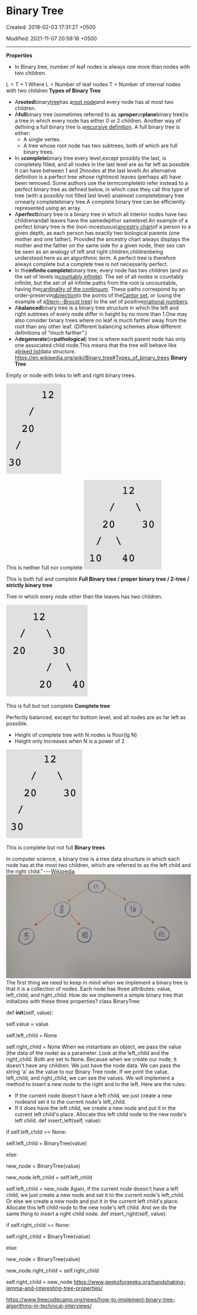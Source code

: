 # Binary Tree

Created: 2018-02-03 17:31:27 +0500

Modified: 2021-11-07 20:59:16 +0500

---

**Properties**
-   In Binary tree, number of leaf nodes is always one more than nodes with two children.

L = T + 1
Where L = Number of leaf nodes
T = Number of internal nodes with two children
**Types of Binary Tree**
-   A**rooted**binary[tree](https://en.wikipedia.org/wiki/Tree_data_structure)has a[root node](https://en.wikipedia.org/wiki/Root_node)and every node has at most two children.
-   A**full**binary tree (sometimes referred to as a**proper**or**plane**binary tree)is a tree in which every node has either 0 or 2 children. Another way of defining a full binary tree is a[recursive definition](https://en.wikipedia.org/wiki/Recursive_definition). A full binary tree is either:
    -   A single vertex.
    -   A tree whose root node has two subtrees, both of which are full binary trees.
-   In a**complete**binary tree every level,except possibly the last, is completely filled, and all nodes in the last level are as far left as possible. It can have between 1 and 2hnodes at the last levelh.An alternative definition is a perfect tree whose rightmost leaves (perhaps all) have been removed. Some authors use the termcompleteto refer instead to a perfect binary tree as defined below, in which case they call this type of tree (with a possibly not filled last level) analmost completebinary tree ornearly completebinary tree.A complete binary tree can be efficiently represented using an array.
-   A**perfect**binary tree is a binary tree in which all interior nodes have two childrenandall leaves have the samedepthor samelevel.An example of a perfect binary tree is the (non-incestuous)[ancestry chart](https://en.wikipedia.org/wiki/Ancestry_chart)of a person to a given depth, as each person has exactly two biological parents (one mother and one father). Provided the ancestry chart always displays the mother and the father on the same side for a given node, their sex can be seen as an analogy of left and right children,childrenbeing understood here as an algorithmic term. A perfect tree is therefore always complete but a complete tree is not necessarily perfect.
-   In the**infinite complete**binary tree, every node has two children (and so the set of levels is[countably infinite](https://en.wikipedia.org/wiki/Countably_infinite)). The set of all nodes is countably infinite, but the set of all infinite paths from the root is uncountable, having the[cardinality of the continuum](https://en.wikipedia.org/wiki/Cardinality_of_the_continuum). These paths correspond by an order-preserving[bijection](https://en.wikipedia.org/wiki/Bijection)to the points of the[Cantor set](https://en.wikipedia.org/wiki/Cantor_set), or (using the example of a[Stern--Brocot tree](https://en.wikipedia.org/wiki/Stern%E2%80%93Brocot_tree)) to the set of positive[irrational numbers](https://en.wikipedia.org/wiki/Irrational_number).
-   A**balanced**binary tree is a binary tree structure in which the left and right subtrees of every node differ in height by no more than 1.One may also consider binary trees where no leaf is much farther away from the root than any other leaf. (Different balancing schemes allow different definitions of "much farther".)
-   A**degenerate**(or**pathological**) tree is where each parent node has only one associated child node.This means that the tree will behave like a[linked list](https://en.wikipedia.org/wiki/Linked_list)data structure.
<https://en.wikipedia.org/wiki/Binary_tree#Types_of_binary_trees>
**Binary Tree**

Empty or node with links to left and right binary trees.

![](media/Binary-Tree-image1.png)

This is neither full nor complete
![2 0 10 12 3 0 4 0 ](media/Binary-Tree-image2.png)

This is both full and complete
**Full Binary tree / proper binary tree / 2-tree / strictly binary tree**

Tree in which every node other than the leaves has two children.

![20 12 20 30 40 ](media/Binary-Tree-image3.png)

This is full but not complete
**Complete tree**

Perfectly balanced, except for bottom level, and all nodes are as far left as possible.
-   Height of complete tree with N nodes is floor(lg N)
-   Height only increases when N is a power of 2

![12 20 30 30 ](media/Binary-Tree-image4.png)

This is complete but not full
**Binary trees**

In computer science, a binary tree is a tree data structure in which each node has at the most two children, which are referred to as the left child and the right child." --- [Wikipedia](https://en.wikipedia.org/wiki/Binary_tree)
![](media/Binary-Tree-image5.png)
The first thing we need to keep in mind when we implement a binary tree is that it is a collection of nodes. Each node has three attributes: value, left_child, and right_child.
How do we implement a simple binary tree that initializes with these three properties?
class BinaryTree:

def __init__(self, value):

self.value = value

self.left_child = None

self.right_child = None
When we instantiate an object, we pass the value (the data of the node) as a parameter. Look at the left_child and the right_child. Both are set to None.
Because when we create our node, it doesn't have any children. We just have the node data.
We can pass the string 'a' as the value to our Binary Tree node. If we print the value, left_child, and right_child, we can see the values.
We will implement a method to insert a new node to the right and to the left.
Here are the rules:
-   If the current node doesn't have a left child, we just create a new nodeand set it to the current node's left_child.
-   If it does have the left child, we create a new node and put it in the current left child's place. Allocate this left child node to the new node's left child.
def insert_left(self, value):

if self.left_child == None:

self.left_child = BinaryTree(value)

else:

new_node = BinaryTree(value)

new_node.left_child = self.left_child

self.left_child = new_node
Again, if the current node doesn't have a left child, we just create a new node and set it to the current node's left_child. Or else we create a new node and put it in the current left child's place. Allocate this left child node to the new node's left child.
And we do the same thing to insert a right child node.
def insert_right(self, value):

if self.right_child == None:

self.right_child = BinaryTree(value)

else:

new_node = BinaryTree(value)

new_node.right_child = self.right_child

self.right_child = new_node
<https://www.geeksforgeeks.org/handshaking-lemma-and-interesting-tree-properties/>

<https://www.freecodecamp.org/news/how-to-implement-binary-tree-algorithms-in-technical-interviews/>